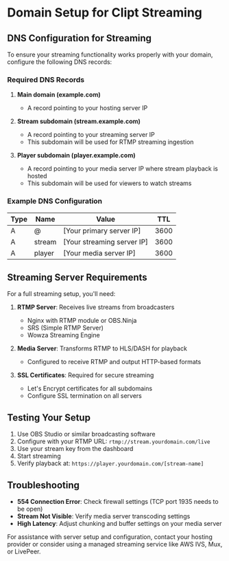 # Domain Setup for Clipt Streaming

## DNS Configuration for Streaming

To ensure your streaming functionality works properly with your domain, configure the following DNS records:

### Required DNS Records

1. **Main domain (example.com)**
   - A record pointing to your hosting server IP

2. **Stream subdomain (stream.example.com)**
   - A record pointing to your streaming server IP
   - This subdomain will be used for RTMP streaming ingestion

3. **Player subdomain (player.example.com)**
   - A record pointing to your media server IP where stream playback is hosted
   - This subdomain will be used for viewers to watch streams

### Example DNS Configuration

| Type | Name | Value | TTL |
|------|------|-------|-----|
| A | @ | [Your primary server IP] | 3600 |
| A | stream | [Your streaming server IP] | 3600 |
| A | player | [Your media server IP] | 3600 |

## Streaming Server Requirements

For a full streaming setup, you'll need:

1. **RTMP Server**: Receives live streams from broadcasters
   - Nginx with RTMP module or OBS.Ninja
   - SRS (Simple RTMP Server)
   - Wowza Streaming Engine

2. **Media Server**: Transforms RTMP to HLS/DASH for playback
   - Configured to receive RTMP and output HTTP-based formats

3. **SSL Certificates**: Required for secure streaming
   - Let's Encrypt certificates for all subdomains
   - Configure SSL termination on all servers

## Testing Your Setup

1. Use OBS Studio or similar broadcasting software
2. Configure with your RTMP URL: `rtmp://stream.yourdomain.com/live`
3. Use your stream key from the dashboard
4. Start streaming
5. Verify playback at: `https://player.yourdomain.com/[stream-name]`

## Troubleshooting

- **554 Connection Error**: Check firewall settings (TCP port 1935 needs to be open)
- **Stream Not Visible**: Verify media server transcoding settings
- **High Latency**: Adjust chunking and buffer settings on your media server

For assistance with server setup and configuration, contact your hosting provider or consider using a managed streaming service like AWS IVS, Mux, or LivePeer.
